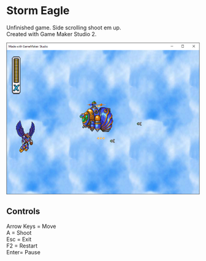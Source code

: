 # Storm Eagle

Unfinished game. Side scrolling shoot em up.  
Created with Game Maker Studio 2.

![Screenshot](https://github.com/timeblade0/storm_eagle/blob/main/screenshot.png)

Controls  
------------  
Arrow Keys = Move  
A = Shoot  
Esc = Exit  
F2 = Restart  
Enter= Pause  
